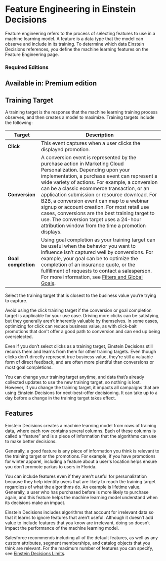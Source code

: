 

# Feature Engineering in Einstein Decisions

Feature engineering refers to the process of selecting features to use in a
machine learning model. A feature is a data type that the model can observe
and include in its training. To determine which data Einstein Decisions
references, you define the machine learning features on the Feature
Engineering page.

### Required Editions

Available in: Premium edition  
---  
  
## Training Target

A training target is the response that the machine learning training process
observes, and then creates a model to maximize. Training targets include the
following:

Target | Description  
---|---  
**Click** | This event captures when a user clicks the displayed promotion.  
**Conversion** | A conversion event is represented by the purchase action in Marketing Cloud Personalization. Depending upon your implementation, a purchase event can represent a wide variety of actions. For example, a conversion can be a classic ecommerce transaction, or an application submission or resource download. For B2B, a conversion event can map to a webinar signup or account creation. For most retail use cases, conversions are the best training target to use. The conversion target uses a 24-hour attribution window from the time a promotion displays.   
**Goal completion** | Using goal completion as your training target can be useful when the behavior you want to influence isn’t captured well by conversions. For example, your goal can be to optimize the completion of an insurance quote, or the fulfillment of requests to contact a salesperson. For more information, see [Filters and Global Goals](https://help.salesforce.com/s/articleView?id=sf.mc_pers_filter_and_goal.htm&language=en_US&type=5 "Establishing filters and global goals to better monitor the results of specific campaigns and gauge the impact of campaigns against overall business goals.").  
  
Select the training target that is closest to the business value you’re trying
to capture.

Avoid using the click training target if the conversion or goal completion
target is applicable for your use case. Driving more clicks can be satisfying,
but they generally aren’t inherently valuable by themselves. In some cases,
optimizing for click can reduce business value, as with click-bait promotions
that don't offer a good path to conversion and can end up being overselected.

Even if you don’t select clicks as a training target, Einstein Decisions still
records them and learns from them for other training targets. Even though
clicks don’t directly represent true business value, they’re still a valuable
form of direct feedback, and are often more plentiful than conversions or most
goal completions.

You can change your training target anytime, and data that’s already collected
updates to use the new training target, so nothing is lost. However, if you
change the training target, it impacts all campaigns that are using Einstein
Decisions for next-best-offer decisioning. It can take up to a day before a
change in the training target takes effect.

## Features

Einstein Decisions creates a machine learning model from rows of training
data, where each row contains several columns. Each of these columns is called
a “feature” and is a piece of information that the algorithms can use to make
better decisions.

Generally, a good feature is any piece of information you think is relevant to
the training target or the promotions. For example, if you have promotions for
winter apparel, including a feature about a user's location helps ensure you
don’t promote parkas to users in Florida.

You can include features even if they aren't useful for personalization
because they help identify users that are likely to reach the training target
regardless of what the algorithms do. An example is lifetime value. Generally,
a user who has purchased before is more likely to purchase again, and this
feature helps the machine learning model understand when its decisions make an
impact.

Einstein Decisions includes algorithms that account for irrelevant data so
that it learns to ignore features that aren’t useful. Although it doesn’t add
value to include features that you know are irrelevant, doing so doesn’t
impact the performance of the machine learning model.

Salesforce recommends including all of the default features, as well as any
custom attributes, segment memberships, and catalog objects that you think are
relevant. For the maximum number of features you can specify, see [Einstein
Decisions
Limits](https://help.salesforce.com/s/articleView?id=sf.mc_pers_einstein_decision_limits.htm&language=en_US&type=5
"Marketing Cloud Personalization has limits for some Einstein Decisions
features.").

